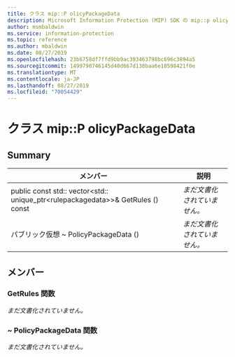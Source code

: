 ```yaml
---
title: クラス mip::P olicyPackageData
description: Microsoft Information Protection (MIP) SDK の mip::p olicypackagedata クラスについて説明します。
author: msmbaldwin
ms.service: information-protection
ms.topic: reference
ms.author: mbaldwin
ms.date: 08/27/2019
ms.openlocfilehash: 23b6758df7ffd9bb9ac393463798bc696c3894a5
ms.sourcegitcommit: 1499790746145d40d667d138baa6e18598421f0e
ms.translationtype: MT
ms.contentlocale: ja-JP
ms.lasthandoff: 08/27/2019
ms.locfileid: "70054429"
---
```

# <a name="class-mippolicypackagedata"></a>クラス mip::P olicyPackageData 
  
## <a name="summary"></a>Summary
 メンバー                        | 説明                                
--------------------------------|---------------------------------------------
public const std:: vector\<std:: unique_ptr\<rulepackagedata\>\>& GetRules () const  | _まだ文書化されていません。_
パブリック仮想 ~ PolicyPackageData ()  | _まだ文書化されていません。_
  
## <a name="members"></a>メンバー
  
### <a name="getrules-function"></a>GetRules 関数
_まだ文書化されていません。_

  
### <a name="policypackagedata-function"></a>~ PolicyPackageData 関数
_まだ文書化されていません。_

